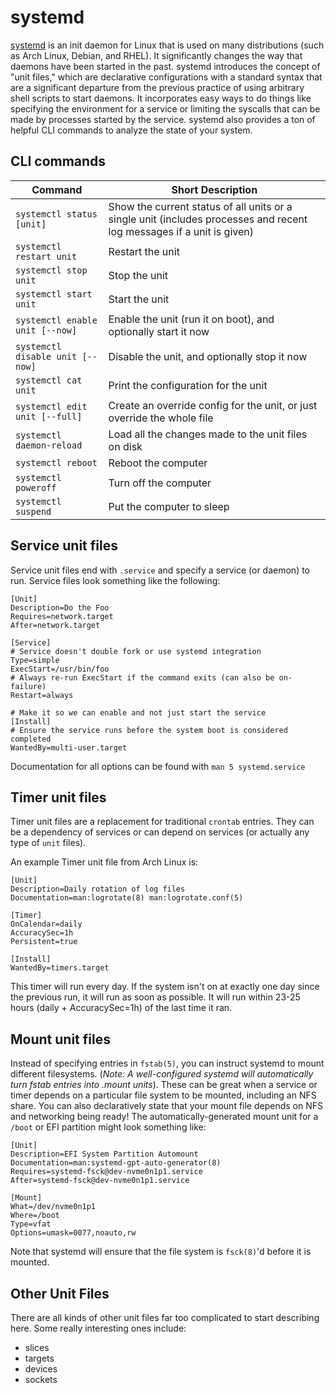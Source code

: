 # systemd

[systemd](https://www.freedesktop.org/wiki/Software/systemd/) is an init daemon for Linux that is
used on many distributions (such as Arch Linux, Debian, and RHEL). It significantly changes the
way that daemons have been started in the past. systemd introduces the concept of "unit files,"
which are declarative configurations with a standard syntax that are a significant departure from
the previous practice of using arbitrary shell scripts to start daemons. It incorporates easy ways
to do things like specifying the environment for a service or limiting the syscalls that can be
made by processes started by the service. systemd also provides a ton of helpful CLI commands to
analyze the state of your system.

## CLI commands

| Command                       | Short Description |
|-------------------------------|-------------------|
| `systemctl status [unit]`  | Show the current status of all units or a single unit (includes processes and recent log messages if a unit is given) |
| `systemctl restart unit` | Restart the unit |
| `systemctl stop unit`    | Stop the unit |
| `systemctl start unit`   | Start the unit |
| `systemctl enable unit [--now]` | Enable the unit (run it on boot), and optionally start it now |
| `systemctl disable unit [--now]` | Disable the unit, and optionally stop it now |
| `systemctl cat unit` | Print the configuration for the unit |
| `systemctl edit unit [--full]` | Create an override config for the unit, or just override the whole file |
| `systemctl daemon-reload` | Load all the changes made to the unit files on disk |
| `systemctl reboot` | Reboot the computer |
| `systemctl poweroff` | Turn off the computer |
| `systemctl suspend` | Put the computer to sleep |

## Service unit files

Service unit files end with `.service` and specify a service (or daemon) to run. Service files
look something like the following:

```
[Unit]
Description=Do the Foo
Requires=network.target
After=network.target

[Service]
# Service doesn't double fork or use systemd integration
Type=simple
ExecStart=/usr/bin/foo
# Always re-run ExecStart if the command exits (can also be on-failure)
Restart=always

# Make it so we can enable and not just start the service
[Install]
# Ensure the service runs before the system boot is considered completed
WantedBy=multi-user.target
```

Documentation for all options can be found with `man 5 systemd.service`

## Timer unit files

Timer unit files are a replacement for traditional `crontab` entries. They can be a dependency of
services or can depend on services (or actually any type of `unit` files).

An example Timer unit file from Arch Linux is:

```
[Unit]
Description=Daily rotation of log files
Documentation=man:logrotate(8) man:logrotate.conf(5)

[Timer]
OnCalendar=daily
AccuracySec=1h
Persistent=true

[Install]
WantedBy=timers.target
```

This timer will run every day. If the system isn't on at exactly one day since the previous run,
it will run as soon as possible. It will run within 23-25 hours (daily + AccuracySec=1h) of the
last time it ran.

## Mount unit files

Instead of specifying entries in `fstab(5)`, you can instruct systemd to mount different
filesystems.
(*Note: A well-configured systemd will automatically turn fstab entries into .mount units*).
These can be great when a service or timer depends on a particular file system to be mounted,
including an NFS share. You can also declaratively state that your mount file depends on NFS and
networking being ready! The automatically-generated mount unit for a `/boot` or EFI partition
might look something like:

```
[Unit]
Description=EFI System Partition Automount
Documentation=man:systemd-gpt-auto-generator(8)
Requires=systemd-fsck@dev-nvme0n1p1.service
After=systemd-fsck@dev-nvme0n1p1.service

[Mount]
What=/dev/nvme0n1p1
Where=/boot
Type=vfat
Options=umask=0077,noauto,rw
```

Note that systemd will ensure that the file system is `fsck(8)`'d before it is mounted.

## Other Unit Files

There are all kinds of other unit files far too complicated to start describing here. Some really
interesting ones include:

 - slices
 - targets
 - devices
 - sockets
